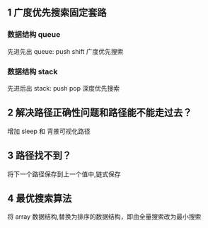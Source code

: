 <!--
 * @Description:
 * @Autor: lida
 * @Date: 2020-11-27 13:57:18
 * @LastEditors: lida
 * @LastEditTime: 2020-12-09 19:49:51
 * @FilePath: \Frontend-07-Template\Week02\README.md
-->

## 1 广度优先搜索固定套路

### 数据结构 queue

先进先出
queue: push shift 广度优先搜索

### 数据结构 stack

先进后出
stack: push pop 深度优先搜索

## 2 解决路径正确性问题和路径能不能走过去？

增加 sleep 和 背景可视化路径

## 3 路径找不到？

将下一个路径保存到上一个值中,链式保存

## 4 最优搜索算法

将 array 数据结构,替换为排序的数据结构，即由全量搜索改为最小搜索
